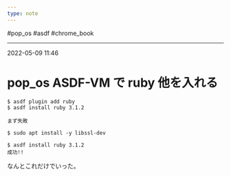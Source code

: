 ```yaml
---
type: note
---
```


#pop_os #asdf #chrome_book 

---
2022-05-09  11:46

# pop_os   ASDF-VM で ruby 他を入れる

```shell
$ asdf plugin add ruby
$ asdf install ruby 3.1.2

まず失敗
```

```shell
$ sudo apt install -y libssl-dev

$ asdf install ruby 3.1.2
成功!!
```

なんとこれだけでいった。


